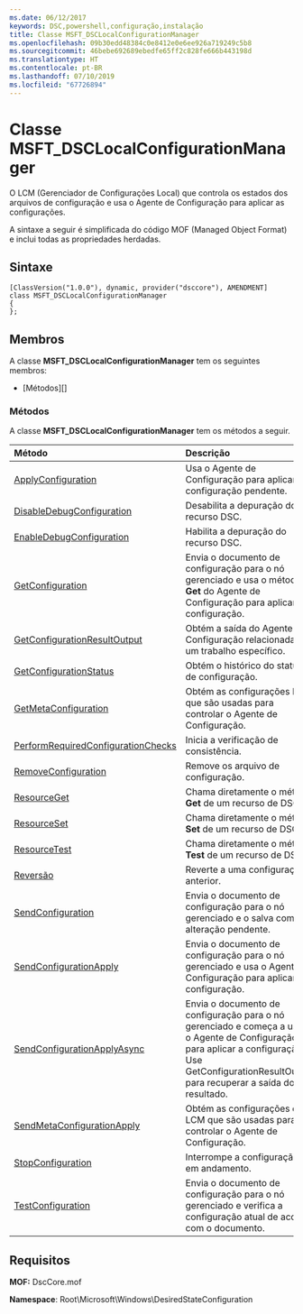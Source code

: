 ```yaml
---
ms.date: 06/12/2017
keywords: DSC,powershell,configuração,instalação
title: Classe MSFT_DSCLocalConfigurationManager
ms.openlocfilehash: 09b30edd48384c0e8412e0e6ee926a719249c5b8
ms.sourcegitcommit: 46bebe692689ebedfe65ff2c828fe666b443198d
ms.translationtype: HT
ms.contentlocale: pt-BR
ms.lasthandoff: 07/10/2019
ms.locfileid: "67726894"
---
```

# <a name="msftdsclocalconfigurationmanager-class"></a>Classe MSFT_DSCLocalConfigurationManager

O LCM (Gerenciador de Configurações Local) que controla os estados dos arquivos de configuração e usa o Agente de Configuração para aplicar as configurações.

A sintaxe a seguir é simplificada do código MOF (Managed Object Format) e inclui todas as propriedades herdadas.

## <a name="syntax"></a>Sintaxe

```
[ClassVersion("1.0.0"), dynamic, provider("dsccore"), AMENDMENT]
class MSFT_DSCLocalConfigurationManager
{
};
```

## <a name="members"></a>Membros

A classe **MSFT_DSCLocalConfigurationManager** tem os seguintes membros:

- [Métodos][]

### <a name="methods"></a>Métodos

A classe **MSFT_DSCLocalConfigurationManager** tem os métodos a seguir.

|Método |Descrição |
|:--- |:---|
| [ApplyConfiguration](msft-dsclocalconfigurationmanager-applyconfiguration.md)| Usa o Agente de Configuração para aplicar a configuração pendente.|
| [DisableDebugConfiguration](msft-dsclocalconfigurationmanager-disabledebugconfiguration.md)| Desabilita a depuração do recurso DSC.|
| [EnableDebugConfiguration](msft-dsclocalconfigurationmanager-enabledebugconfiguration.md)| Habilita a depuração do recurso DSC.|
| [GetConfiguration](msft-dsclocalconfigurationmanager-getconfiguration.md)| Envia o documento de configuração para o nó gerenciado e usa o método **Get** do Agente de Configuração para aplicar a configuração.|
| [GetConfigurationResultOutput](msft-dsclocalconfigurationmanager-getconfigurationresultoutput.md)| Obtém a saída do Agente de Configuração relacionada a um trabalho específico.|
| [GetConfigurationStatus](msft-dsclocalconfigurationmanager-getconfigurationstatus.md)| Obtém o histórico do status de configuração.|
| [GetMetaConfiguration](msft-dsclocalconfigurationmanager-getmetaconfiguration.md)| Obtém as configurações LCM que são usadas para controlar o Agente de Configuração.|
| [PerformRequiredConfigurationChecks](msft-dsclocalconfigurationmanager-performrequiredconfigurationchecks.md)| Inicia a verificação de consistência.|
| [RemoveConfiguration](msft-dsclocalconfigurationmanager-removeconfiguration.md)| Remove os arquivo de configuração.|
| [ResourceGet](msft-dsclocalconfigurationmanager-resourceget.md)| Chama diretamente o método **Get** de um recurso de DSC.|
| [ResourceSet](msft-dsclocalconfigurationmanager-resourceset.md)| Chama diretamente o método **Set** de um recurso de DSC.|
| [ResourceTest](msft-dsclocalconfigurationmanager-resourcetest.md)| Chama diretamente o método **Test** de um recurso de DSC.|
| [Reversão](msft-dsclocalconfigurationmanager-rollback.md)| Reverte a uma configuração anterior.|
| [SendConfiguration](msft-dsclocalconfigurationmanager-sendconfiguration.md)| Envia o documento de configuração para o nó gerenciado e o salva como alteração pendente.|
| [SendConfigurationApply](msft-dsclocalconfigurationmanager-sendconfigurationapply.md)| Envia o documento de configuração para o nó gerenciado e usa o Agente de Configuração para aplicar a configuração.|
| [SendConfigurationApplyAsync](msft-dsclocalconfigurationmanager-sendconfigurationapplyasync.md)| Envia o documento de configuração para o nó gerenciado e começa a usar o Agente de Configuração para aplicar a configuração. Use GetConfigurationResultOutput para recuperar a saída do resultado.|
| [SendMetaConfigurationApply](msft-dsclocalconfigurationmanager-sendmetaconfigurationapply.md)| Obtém as configurações de LCM que são usadas para controlar o Agente de Configuração.|
| [StopConfiguration](msft-dsclocalconfigurationmanager-stopconfiguration.md)| Interrompe a configuração em andamento.|
| [TestConfiguration](msft-dsclocalconfigurationmanager-testconfiguration.md)| Envia o documento de configuração para o nó gerenciado e verifica a configuração atual de acordo com o documento.|

## <a name="requirements"></a>Requisitos

**MOF:** DscCore.mof

**Namespace**: Root\Microsoft\Windows\DesiredStateConfiguration
